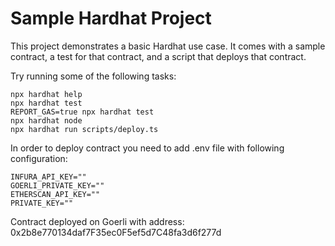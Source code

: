 # Sample Hardhat Project

This project demonstrates a basic Hardhat use case. It comes with a sample contract, a test for that contract, and a script that deploys that contract.

Try running some of the following tasks:

```shell
npx hardhat help
npx hardhat test
REPORT_GAS=true npx hardhat test
npx hardhat node
npx hardhat run scripts/deploy.ts
```
In order to deploy contract you need to add .env file with following configuration:

```shell
INFURA_API_KEY=""
GOERLI_PRIVATE_KEY=""
ETHERSCAN_API_KEY=""
PRIVATE_KEY=""
```
Contract deployed on Goerli with address: 0x2b8e770134daf7F35ec0F5ef5d7C48fa3d6f277d
